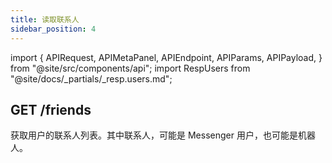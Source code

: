 ```yaml
---
title: 读取联系人
sidebar_position: 4
---
```


import {
  APIRequest,
  APIMetaPanel,
  APIEndpoint,
  APIParams,
  APIPayload,
} from "@site/src/components/api";
import RespUsers from "@site/docs/_partials/_resp.users.md";

## GET /friends

获取用户的联系人列表。其中联系人，可能是 Messenger 用户，也可能是机器人。

<APIEndpoint url="/users/friends" />

<APIMetaPanel scope="CONTACTS:READ" />

<APIRequest title="Read Contacts" url="/users/friends" />

<RespUsers />
